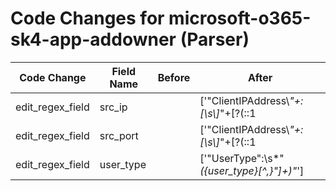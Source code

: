 # Code Changes for microsoft-o365-sk4-app-addowner (Parser)

| Code Change | Field Name | Before | After |
|-------------|------------|--------|-------|
| edit_regex_field | src_ip |  | ['"ClientIPAddress\\*"+:[\s\\]*"+\[?(::1|({src_ip}((([0-9a-fA-F.]{0,4}):{1,2}){1,7}([0-9a-fA-F]){0,4})|(((25[0-5]|(2[0-4]|1\d|[0-9]|)\d)\.?\b){4}))(:({src_port}\d+))?)\]?(:({=src_port}\d+))?', '"ClientIP\\*"+:[\s\\]*"+\[?((0\.0\.0\.0|({src_ip}((([0-9a-fA-F.]{0,4}):{1,2}){1,7}([0-9a-fA-F]){0,4})|(((25[0-5]|(2[0-4]|1\d|[0-9]|)\d)\.?\b){4}))(:({src_port}\d+))?)\]?(:({=src_port}\d+))?|((0\.0\.0\.0|({=src_ip}[a-fA-F\d.:]+))\]?(:({=src_port}\d+))?))"'] |
| edit_regex_field | src_port |  | ['"ClientIPAddress\\*"+:[\s\\]*"+\[?(::1|({src_ip}((([0-9a-fA-F.]{0,4}):{1,2}){1,7}([0-9a-fA-F]){0,4})|(((25[0-5]|(2[0-4]|1\d|[0-9]|)\d)\.?\b){4}))(:({src_port}\d+))?)\]?(:({=src_port}\d+))?', '"ClientIP\\*"+:[\s\\]*"+\[?((0\.0\.0\.0|({src_ip}((([0-9a-fA-F.]{0,4}):{1,2}){1,7}([0-9a-fA-F]){0,4})|(((25[0-5]|(2[0-4]|1\d|[0-9]|)\d)\.?\b){4}))(:({src_port}\d+))?)\]?(:({=src_port}\d+))?|((0\.0\.0\.0|({=src_ip}[a-fA-F\d.:]+))\]?(:({=src_port}\d+))?))"'] |
| edit_regex_field | user_type |  | ['"UserType":\s*"*({user_type}[^,}"]+)"*'] |